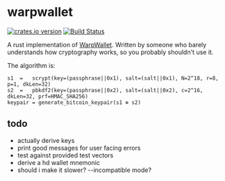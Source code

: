 warpwallet
==========

[![crates.io
version](https://img.shields.io/crates/v/warpwallet.svg)](https://crates.io/crates/warpwallet)
[![Build Status](https://travis-ci.org/casey/warpwallet.svg?branch=master)](https://travis-ci.org/casey/warpwallet)

A rust implementation of [WarpWallet](https://keybase.io/warp). Written by someone who barely
understands how cryptography works, so you probably shouldn't use it.

The algorithm is:

```
s1  =	scrypt(key=(passphrase||0x1), salt=(salt||0x1), N=2^18, r=8, p=1, dkLen=32)
s2  =	pbkdf2(key=(passphrase||0x2), salt=(salt||0x2), c=2^16, dkLen=32, prf=HMAC_SHA256)
keypair = generate_bitcoin_keypair(s1 ⊕ s2)
```

todo
----

- actually derive keys
- print good messages for user facing errors
- test against provided test vectors
- derive a hd wallet mnemonic
- should i make it slower? --incompatible mode?
